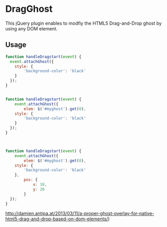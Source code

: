 DragGhost
=========

This jQuery plugin enables to modfiy the HTML5 Drag-and-Drop ghost by using any DOM element.

## Usage

```javascript
function handleDragstart(event) {
  event.attachGhost({
  	style: {
    	'background-color': 'black'
    }
  });
}


function handleDragstart(event) {
	event.attachGhost({
		elem: $('#myghost').get(0),
  	style: {
    	'background-color': 'black'
    }
  });
}



function handleDragstart(event) {
	event.attachGhost({
		elem: $('#myghost').get(0),
  	style: {
    	'background-color': 'black'
    },
		pos: {
			x: 10,
			y: 20
		}
  });
}
```



http://damien.antipa.at/2013/03/11/a-proper-ghost-overlay-for-native-html5-drag-and-drop-based-on-dom-elements/)
